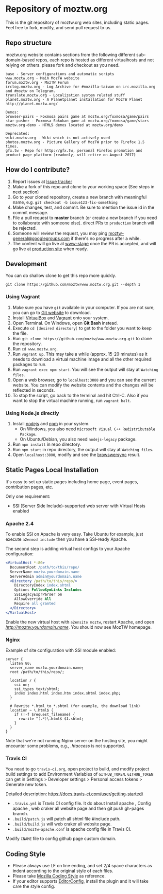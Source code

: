 # Repository of moztw.org

This is the git repository of moztw.org web sites, including static pages. Feel free to fork, modify, and send pull request to us.

## Repo structure

moztw.org website contains sections from the following different sub-domain-based repos,
each repo is hosted as different virtualhosts and not relying on others.
please fork and checkout as you need.

    base - Server configurations and automatic scripts
    www.moztw.org - Main MozTW website
    forum.moztw.org - MozTW Forum
    irclog.moztw.org - Log Archive for #mozilla-taiwan on irc.mozilla.org and #moztw on Telegram.
    translate.moztw.org - Localization system related stuff
    planet.moztw.org - A Planetplanet installation for MozTW Planet http://planet.moztw.org/

    Demos:
    browser-pairs - Foxmosa pairs game at moztw.org/foxmosa/game/pairs
    star-pusher - Foxmosa Sokuban game at moztw.org/foxmosa/game/stars
    moztw.org-demo - HTML5 demos located at moztw.org/demo

    Deprecated:
    wiki.moztw.org - Wiki which is not actively used
    photos.moztw.org - Picture Gallery of MozTW prior to Firefox 1.5 times.
    gfx.tw - Repo for http://gfx.tw, personal Firefox promotion and product page platform (readonly, will retire on August 2017)

## How do I contribute?
1. Report issues at [Issue tracker](https://github.com/moztw/www.moztw.org/issues)
2. Make a fork of this repo and clone to your working space (See steps in next section)
3. Go to your cloned repository, create a new branch with meaningful name, e.g. `git checkout -b issue123-fix-something`
4. Make changes, test, and commit. Be sure to mention the issue id in the commit message.
5. File a pull request to **master** branch (or create a new branch if you need to collaborate with someone else). direct PRs to `production` branch will be rejected.
6. Someone will review the request, you may ping moztw-general@googlegroups.com if there's no progress after a while.
7. The content will go live at [www-stage](http://www-stage.moztw.org) once the PR is accepted, and will go live at [production site](http://moztw.org) when ready.

## Development
You can do shallow clone to get this repo more quickly.

`git clone https://github.com/moztw/www.moztw.org.git --depth 1`

### Using Vagrant
1. Make sure you have `git` available in your computer. If you are not sure, you can go to [Git website](http://git-scm.com/download) to download.
2. Install [VirtualBox](https://www.virtualbox.org/wiki/Downloads) and [Vagrant](https://www.vagrantup.com/downloads.html) onto your system.
3. Open Terminal. On Windows, open **Git Bash** instead.
4. Execute `cd [desired directory]` to get to the folder you want to keep the file.
5. Run `git clone https://github.com/moztw/www.moztw.org.git` to clone the repository.
6. Run `cd www.moztw.org`.
7. Run `vagrant up`.
   This may take a while (approx. 15-20 minutes) as it needs to download a virtual machine image and all the other required packages to run.
8. Run `vagrant exec npm start`.
   You will see the output will stay at `Watching files`.
9. Open a web browser, go to `localhost:3000` and you can see the current website.
   You can modify the website contents and the changes will be reflected in seconds.
10. To stop the script, go back to the terminal and hit Ctrl-C.
   Also if you want to stop the virtual machine running, run `vagrant halt`.

### Using Node.js directly
1. Install [nodejs](http://nodejs.org/) and [npm](https://www.npmjs.org/) in your system.
   * On Windows, you also need `Microsoft Visual C++ Redistributable Package`.
   * On Ubuntu/Debian, you also need `nodejs-legacy` package.
2. Run `npm install` in repo directory.
3. Run `npm start` in repo directory, the output will stay at `Watching files`.
4. Open `localhost:3000`, modify and see the [browswersync](http://browsersync.io/) result.


## Static Pages Local Installation

It's easy to set up static pages including home page, event pages, contribution pages, etc.

Only one requirement:
* SSI (Server Side Include)-supported web server with Virtual Hosts enabled

### Apache 2.4

To enable SSI on Apache is very easy. Take Ubuntu for example, just execute `a2enmod include` then you have a SSI-ready Apache.

The second step is adding virtual host configs to your Apache configuration:

```apache
<VirtualHost *:80>
  DocumentRoot /path/to/this/repo/
  ServerName moztw.yourdomain.name
  ServerAdmin admin@yourdomain.name
  <Directory /path/to/this/repo/>
    DirectoryIndex index.shtml
    Options FollowSymLinks Includes
    SSILegacyExprParser on
    AllowOverride All
    Require all granted
  </Directory>
</VirtualHost>
```

Enable the new virtual host with `a2ensite moztw`, restart Apache, and open *http://moztw.yourdomain.name*. You should now see MozTW homepage.

### Nginx

Example of site configuration with SSI module enabled:

```nginx
server {
  listen 80;
  server_name moztw.yourdomain.name;
  root /path/to/this/repo/;

  location / {
    ssi on;
    ssi_types text/shtml;
    index index.html index.htm index.shtml index.php;
  }

  # Rewrite *.html to *.shtml (for example, the download link)
  location ~ \.html$ {
    if (!-f $request_filename) {
      rewrite ^(.*)\.html$ $1.shtml;
    }
  }
}
```

Note that we're not running Nginx server on the hosting site, you might encounter some problems, e.g., _.htaccess_ is not supported.

### Travis CI
You nead to go `travis-ci.org`, open project to build, and modify project build settings to add Environment Variables of `GITHUB_TOKEN`.
`GITHUB_TOKEN` can get in Settings > Developer settings > Personal access tokens > Generate new token.

Detailed description: https://docs.travis-ci.com/user/getting-started/

- `.travis.yml` is Travis CI config file. It do about Install apache , Config apache , web craker all website page and then git push gh-pages branch.
- `.build/patch.js` will patch all shtml file #include path.
- `.build/build.js` will web craker all website page.
- `.build/moztw-apache.conf` is apache config file in Travis CI.

Modify `CNAME` file to config github page custom domain.


## Coding Style
* Please always use LF on line ending, and set 2/4 space characters as indent according to the original style of each files.
* Please take [Mozilla Coding Style](https://developer.mozilla.org/en-US/docs/Mozilla_Coding_Style_Guide) as reference.
* If your editor supports [EditorConfig](http://editorconfig.org/), install the plugin and it will take care the style config.
